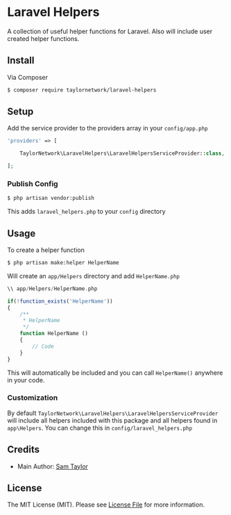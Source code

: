 # Laravel Helpers

A collection of useful helper functions for Laravel. Also will include user created helper functions.

## Install

Via Composer

``` bash
$ composer require taylornetwork/laravel-helpers
```

## Setup

Add the service provider to the providers array in your `config/app.php`

``` php
'providers' => [

	TaylorNetwork\LaravelHelpers\LaravelHelpersServiceProvider::class,

];
```

### Publish Config

``` bash
$ php artisan vendor:publish
```

This adds `laravel_helpers.php` to your `config` directory

## Usage

To create a helper function 

``` bash
$ php artisan make:helper HelperName
```

Will create an `app/Helpers` directory and add `HelperName.php`

``` php 
\\ app/Helpers/HelperName.php

if(!function_exists('HelperName'))
{
	/**
	 * HelperName 
	 */ 
	function HelperName ()
	{
		// Code
	}
}
```

This will automatically be included and you can call `HelperName()` anywhere in your code.

### Customization

By default `TaylorNetwork\LaravelHelpers\LaravelHelpersServiceProvider` will include all helpers included with this package and all helpers found in `app\Helpers`. You can change this in `config/laravel_helpers.php`


## Credits

- Main Author: [Sam Taylor][link-author]

## License

The MIT License (MIT). Please see [License File](LICENSE.md) for more information.

[link-author]: https://github.com/taylornetwork